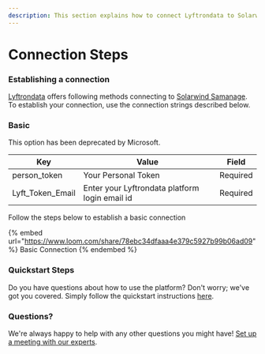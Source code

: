 ```yaml
---
description: This section explains how to connect Lyftrondata to Solarwind Samanage.
---
```


# Connection Steps

### Establishing a connection

[Lyftrondata](https://www.lyftrondata.com) offers following methods connecting to [Solarwind Samanage](https://www.lyftrondata.com/integration/business-analytics/samanage/). To establish your connection, use the connection strings described below.

### Basic

This option has been deprecated by Microsoft.

| Key                | Value                                          | Field    |
| ------------------ | ---------------------------------------------- | -------- |
| person\_token      | Your Personal Token                            | Required |
| Lyft\_Token\_Email | Enter your Lyftrondata platform login email id | Required |

Follow the steps below to establish a basic connection

{% embed url="https://www.loom.com/share/78ebc34dfaaa4e379c5927b99b06ad09" %}
Basic Connection
{% endembed %}

### Quickstart Steps

Do you have questions about how to use the platform? Don't worry; we've got you covered. Simply follow the quickstart instructions [here](README.md).

### Questions? <a href="#questions" id="questions"></a>

We're always happy to help with any other questions you might have! [Set up a meeting with our experts](https://www.lyftrondata.com/book-a-meeting/).
